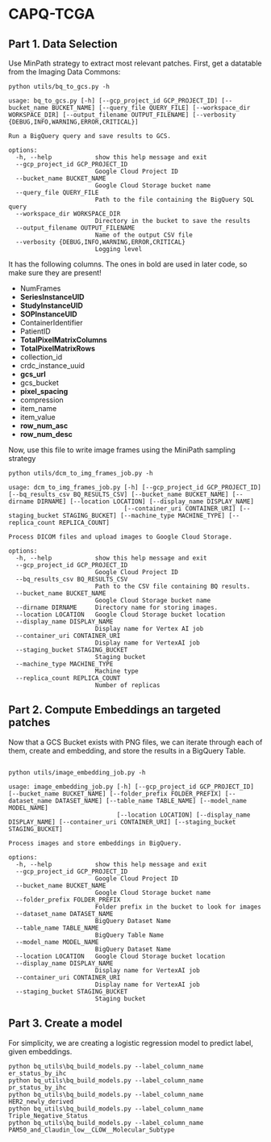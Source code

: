 # CAPQ-TCGA

## Part 1. Data Selection

Use MinPath strategy to extract most relevant patches.  First, get a datatable from the Imaging Data Commons:
```shell
python utils/bq_to_gcs.py -h 

usage: bq_to_gcs.py [-h] [--gcp_project_id GCP_PROJECT_ID] [--bucket_name BUCKET_NAME] [--query_file QUERY_FILE] [--workspace_dir WORKSPACE_DIR] [--output_filename OUTPUT_FILENAME] [--verbosity {DEBUG,INFO,WARNING,ERROR,CRITICAL}]

Run a BigQuery query and save results to GCS.

options:
  -h, --help            show this help message and exit
  --gcp_project_id GCP_PROJECT_ID
                        Google Cloud Project ID
  --bucket_name BUCKET_NAME
                        Google Cloud Storage bucket name
  --query_file QUERY_FILE
                        Path to the file containing the BigQuery SQL query
  --workspace_dir WORKSPACE_DIR
                        Directory in the bucket to save the results
  --output_filename OUTPUT_FILENAME
                        Name of the output CSV file
  --verbosity {DEBUG,INFO,WARNING,ERROR,CRITICAL}
                        Logging level

```
It has the following columns.  The ones in bold are used in later code, so make sure they are present!
* NumFrames
* **SeriesInstanceUID**
* **StudyInstanceUID**
* **SOPInstanceUID**
* ContainerIdentifier
* PatientID
* **TotalPixelMatrixColumns**
* **TotalPixelMatrixRows**
* collection_id
* crdc_instance_uuid
* **gcs_url**
* gcs_bucket
* **pixel_spacing**
* compression
* item_name
* item_value
* **row_num_asc**
* **row_num_desc**

Now, use this file to write image frames using the MiniPath sampling strategy
```shell
python utils/dcm_to_img_frames_job.py -h 

usage: dcm_to_img_frames_job.py [-h] [--gcp_project_id GCP_PROJECT_ID] [--bq_results_csv BQ_RESULTS_CSV] [--bucket_name BUCKET_NAME] [--dirname DIRNAME] [--location LOCATION] [--display_name DISPLAY_NAME]
                                [--container_uri CONTAINER_URI] [--staging_bucket STAGING_BUCKET] [--machine_type MACHINE_TYPE] [--replica_count REPLICA_COUNT]

Process DICOM files and upload images to Google Cloud Storage.

options:
  -h, --help            show this help message and exit
  --gcp_project_id GCP_PROJECT_ID
                        Google Cloud Project ID
  --bq_results_csv BQ_RESULTS_CSV
                        Path to the CSV file containing BQ results.
  --bucket_name BUCKET_NAME
                        Google Cloud Storage bucket name
  --dirname DIRNAME     Directory name for storing images.
  --location LOCATION   Google Cloud Storage bucket location
  --display_name DISPLAY_NAME
                        Display name for Vertex AI job
  --container_uri CONTAINER_URI
                        Display name for VertexAI job
  --staging_bucket STAGING_BUCKET
                        Staging bucket
  --machine_type MACHINE_TYPE
                        Machine type
  --replica_count REPLICA_COUNT
                        Number of replicas
```
## Part 2. Compute Embeddings an targeted patches
Now that a GCS Bucket exists with PNG files, we can iterate through each of them, create and embedding, and store 
the results in a BigQuery Table.

```shell

python utils/image_embedding_job.py -h

usage: image_embedding_job.py [-h] [--gcp_project_id GCP_PROJECT_ID] [--bucket_name BUCKET_NAME] [--folder_prefix FOLDER_PREFIX] [--dataset_name DATASET_NAME] [--table_name TABLE_NAME] [--model_name MODEL_NAME]
                              [--location LOCATION] [--display_name DISPLAY_NAME] [--container_uri CONTAINER_URI] [--staging_bucket STAGING_BUCKET]

Process images and store embeddings in BigQuery.

options:
  -h, --help            show this help message and exit
  --gcp_project_id GCP_PROJECT_ID
                        Google Cloud Project ID
  --bucket_name BUCKET_NAME
                        Google Cloud Storage bucket name
  --folder_prefix FOLDER_PREFIX
                        Folder prefix in the bucket to look for images
  --dataset_name DATASET_NAME
                        BigQuery Dataset Name
  --table_name TABLE_NAME
                        BigQuery Table Name
  --model_name MODEL_NAME
                        BigQuery Dataset Name
  --location LOCATION   Google Cloud Storage bucket location
  --display_name DISPLAY_NAME
                        Display name for VertexAI job
  --container_uri CONTAINER_URI
                        Display name for VertexAI job
  --staging_bucket STAGING_BUCKET
                        Staging bucket
```

## Part 3. Create a model
For simplicity, we are creating a logistic regression model to predict label, given embeddings.
```shell
python bq_utils\bq_build_models.py --label_column_name er_status_by_ihc
python bq_utils\bq_build_models.py --label_column_name pr_status_by_ihc
python bq_utils\bq_build_models.py --label_column_name HER2_newly_derived
python bq_utils\bq_build_models.py --label_column_name Triple_Negative_Status
python bq_utils\bq_build_models.py --label_column_name PAM50_and_Claudin_low__CLOW__Molecular_Subtype
```